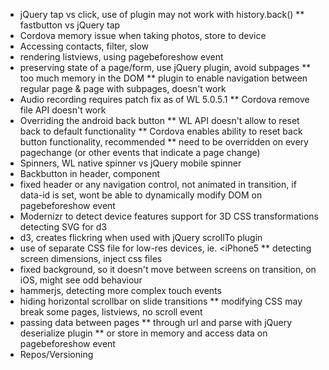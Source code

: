 * jQuery tap vs click, use of plugin may not work with history.back()
** fastbutton vs jQuery tap
* Cordova memory issue when taking photos, store to device
* Accessing contacts, filter, slow
* rendering listviews, using pagebeforeshow event
* preserving state of a page/form, use jQuery plugin, avoid subpages
** too much memory in the DOM
** plugin to enable navigation between regular page & page with subpages, doesn't work
* Audio recording requires patch fix as of WL 5.0.5.1
** Cordova remove file API doesn't work
* Overriding the android back button
** WL API doesn't allow to reset back to default functionality
** Cordova enables ability to reset back button functionality, recommended
** need to be overridden on every pagechange (or other events that indicate a page change)
* Spinners, WL native spinner vs jQuery mobile spinner
* Backbutton in header, component
* fixed header or any navigation control, not animated in transition, if data-id is set, wont be able to dynamically modify DOM on pagebeforeshow event
* Modernizr to detect device features
support for 3D CSS transformations
detecting SVG for d3
* d3, creates flickring when used with jQuery scrollTo plugin
* use of separate CSS file for low-res devices, ie. <iPhone5
** detecting screen dimensions, inject css files
* fixed background, so it doesn't move between screens on transition, on iOS, might see odd behaviour
* hammerjs, detecting more complex touch events
* hiding horizontal scrollbar on slide transitions
** modifying CSS may break some pages, listviews, no scroll event
* passing data between pages
** through url and parse with jQuery deserialize plugin
** or store in memory and access data on pagebeforeshow event
* Repos/Versioning